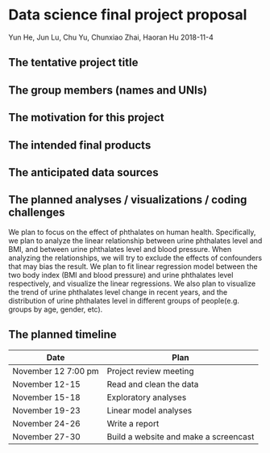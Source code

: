 Data science final project proposal
================
Yun He, Jun Lu, Chu Yu, Chunxiao Zhai, Haoran Hu
2018-11-4

The tentative project title
---------------------------

The group members (names and UNIs)
----------------------------------

The motivation for this project
-------------------------------

The intended final products
---------------------------

The anticipated data sources
----------------------------

The planned analyses / visualizations / coding challenges
---------------------------------------------------------

We plan to focus on the effect of phthalates on human health. Specifically, we plan to analyze the linear relationship between urine phthalates level and BMI, and between urine phthalates level and blood pressure. When analyzing the relationships, we will try to exclude the effects of confounders that may bias the result. We plan to fit linear regression model between the two body index (BMI and blood pressure) and urine phthalates level respectively, and visualize the linear regressions. We also plan to visualize the trend of urine phthalates level change in recent years, and the distribution of urine phthalates level in different groups of people(e.g. groups by age, gender, etc).

The planned timeline
--------------------

| Date                | Plan                                  |
|---------------------|---------------------------------------|
| November 12 7:00 pm | Project review meeting                |
| November 12-15      | Read and clean the data               |
| November 15-18      | Exploratory analyses                  |
| November 19-23      | Linear model analyses                 |
| November 24-26      | Write a report                        |
| November 27-30      | Build a website and make a screencast |

